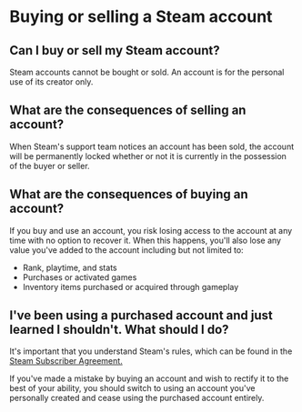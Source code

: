 # Buying or selling a Steam account

## Can I buy or sell my Steam account?
Steam accounts cannot be bought or sold. An account is for the personal use of its creator only.   
  
  
## What are the consequences of selling an account?
When Steam's support team notices an account has been sold, the account will be permanently locked whether or not it is currently in the possession of the buyer or seller.  
  
  
## What are the consequences of buying an account?
If you buy and use an account, you risk losing access to the account at any time with no option to recover it. When this happens, you'll also lose any value you've added to the account including but not limited to:
* Rank, playtime, and stats
* Purchases or activated games
* Inventory items purchased or acquired through gameplay

  
  
## I've been using a purchased account and just learned I shouldn't. What should I do?
It's important that you understand Steam's rules, which can be found in the [Steam Subscriber Agreement.](https://store.steampowered.com/subscriber_agreement/)  
  
If you've made a mistake by buying an account and wish to rectify it to the best of your ability, you should switch to using an account you've personally created and cease using the purchased account entirely.